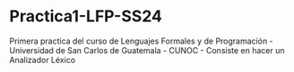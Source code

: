 # Practica1-LFP-SS24
Primera practica del curso de Lenguajes Formales y de Programación - Universidad de San Carlos de Guatemala - CUNOC - Consiste en hacer un Analizador Léxico
